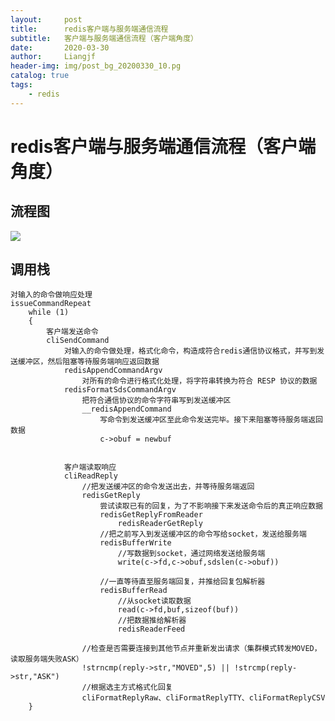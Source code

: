 ```yaml
---
layout:     post                  
title:      redis客户端与服务端通信流程
subtitle:   客户端与服务端通信流程（客户端角度）
date:       2020-03-30
author:     Liangjf
header-img: img/post_bg_20200330_10.pg
catalog: true                      
tags:                       
    - redis
---
```


# redis客户端与服务端通信流程（客户端角度）

## 流程图

![](https://github.com/liangjfblue/liangjfblue.github.io/blob/master/img/post_bg_120_1?raw=true)

## 调用栈

    对输入的命令做响应处理
    issueCommandRepeat
        while (1)
        {
            客户端发送命令
            cliSendCommand
                对输入的命令做处理，格式化命令，构造成符合redis通信协议格式，并写到发送缓冲区，然后阻塞等待服务端响应返回数据
                redisAppendCommandArgv
                    对所有的命令进行格式化处理，将字符串转换为符合 RESP 协议的数据
                redisFormatSdsCommandArgv
                    把符合通信协议的命令字符串写到发送缓冲区
                    __redisAppendCommand
                        写命令到发送缓冲区至此命令发送完毕。接下来阻塞等待服务端返回数据
                        c->obuf = newbuf


                客户端读取响应
                cliReadReply
                    //把发送缓冲区的命令发送出去，并等待服务端返回
                    redisGetReply
                        尝试读取已有的回复，为了不影响接下来发送命令后的真正响应数据
                        redisGetReplyFromReader
                            redisReaderGetReply
                        //把之前写入到发送缓冲区的命令写给socket，发送给服务端
                        redisBufferWrite	
                            //写数据到socket，通过网络发送给服务端
                            write(c->fd,c->obuf,sdslen(c->obuf))

                        //一直等待直至服务端回复，并推给回复包解析器
                        redisBufferRead
                            //从socket读取数据
                            read(c->fd,buf,sizeof(buf))
                            //把数据推给解析器
                            redisReaderFeed	

                    //检查是否需要连接到其他节点并重新发出请求（集群模式转发MOVED，读取服务端失败ASK）
                    !strncmp(reply->str,"MOVED",5) || !strcmp(reply->str,"ASK")
                    //根据选主方式格式化回复
                    cliFormatReplyRaw、cliFormatReplyTTY、cliFormatReplyCSV
        }
        

